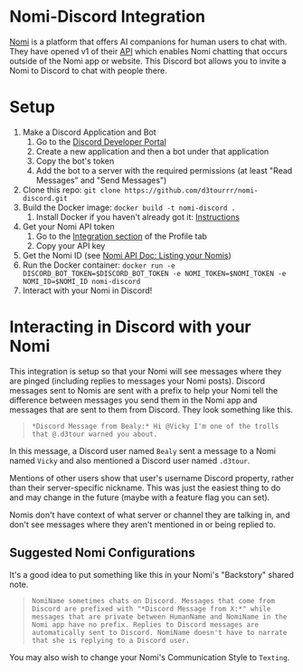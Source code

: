 # Nomi-Discord Integration

[Nomi](https://nomi.ai) is a platform that offers AI companions for human users to chat with. They have opened v1 of their [API](https://api.nomi.ai/docs/) which enables Nomi chatting that occurs outside of the Nomi app or website. This Discord bot allows you to invite a Nomi to Discord to chat with people there.

# Setup

1. Make a Discord Application and Bot
   1. Go to the [Discord Developer Portal](https://discord.com/developers/applications)
   1. Create a new application and then a bot under that application
   1. Copy the bot's token
   1. Add the bot to a server with the required permissions (at least "Read Messages" and "Send Messages")
1. Clone this repo: `git clone https://github.com/d3tourrr/nomi-discord.git`
1. Build the Docker image: `docker build -t nomi-discord .`
   1. Install Docker if you haven't already got it: [Instructions](https://docs.docker.com/engine/install/)
1. Get your Nomi API token
   1. Go to the [Integration section](https://beta.nomi.ai/profile/integrations) of the Profile tab
   1. Copy your API key
1. Get the Nomi ID (see [Nomi API Doc: Listing your Nomis](https://api.nomi.ai/docs/#listing-your-nomis))
1. Run the Docker container: `docker run -e DISCORD_BOT_TOKEN=$DISCORD_BOT_TOKEN -e NOMI_TOKEN=$NOMI_TOKEN -e NOMI_ID=$NOMI_ID nomi-discord`
1. Interact with your Nomi in Discord!

# Interacting in Discord with your Nomi

This integration is setup so that your Nomi will see messages where they are pinged (including replies to messages your Nomi posts). Discord messages sent to Nomis are sent with a prefix to help your Nomi tell the difference between messages you send them in the Nomi app and messages that are sent to them from Discord. They look something like this.

> `*Discord Message from Bealy:* Hi @Vicky I'm one of the trolls that @.d3tour warned you about.`

In this message, a Discord user named `Bealy` sent a message to a Nomi named `Vicky` and also mentioned a Discord user named `.d3tour`.

Mentions of other users show that user's username Discord property, rather than their server-specific nickname. This was just the easiest thing to do and may change in the future (maybe with a feature flag you can set).

Nomis don't have context of what server or channel they are talking in, and don't see messages where they aren't mentioned in or being replied to.

## Suggested Nomi Configurations

It's a good idea to put something like this in your Nomi's "Backstory" shared note.

> `NomiName sometimes chats on Discord. Messages that come from Discord are prefixed with "*Discord Message from X:*" while messages that are private between HumanName and NomiName in the Nomi app have no prefix. Replies to Discord messages are automatically sent to Discord. NomiName doesn't have to narrate that she is replying to a Discord user.`

You may also wish to change your Nomi's Communication Style to `Texting`.

